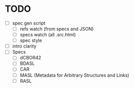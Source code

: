 
# TODO

- [ ] spec gen script
  - [ ] refs watch (from specs and JSON)
  - [ ] specs watch (all .src.html)
  - [ ] spec style
- [ ] intro clarity
- [ ] Specs
  - [ ] dCBOR42
  - [ ] BDASL
  - [ ] CAR
  - [ ] MASL (Metadata for Arbitrary Structures and Links)
  - [ ] RASL
